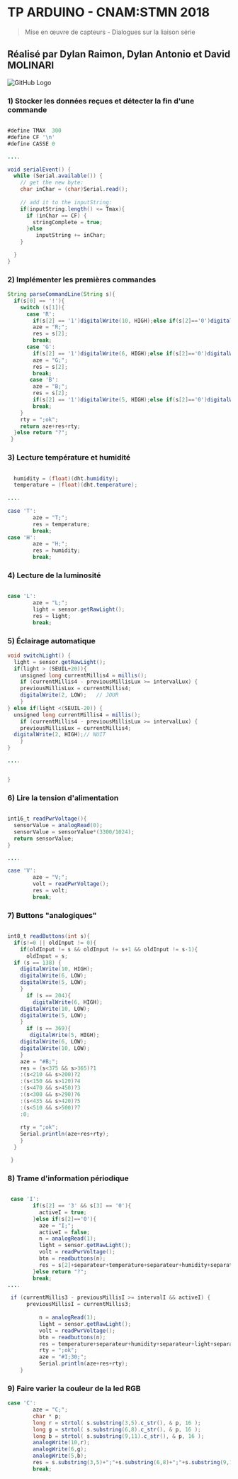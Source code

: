 # TP ARDUINO - CNAM:STMN 2018

> Mise en œuvre de capteurs - Dialogues sur la liaison série

## Réalisé par Dylan Raimon, Dylan Antonio et David MOLINARI

  ![GitHub Logo](https://boutique.semageek.com/2-4005-large_default/arduino-uno-dip-rev3.jpg)



###  1) Stocker les données reçues et détecter la fin d'une commande

```java

#define TMAX  300
#define CF '\n'
#define CASSE 0

....

void serialEvent() {
  while (Serial.available()) {
    // get the new byte:
    char inChar = (char)Serial.read();
   
    // add it to the inputString:
    if(inputString.length() <= Tmax){
      if (inChar == CF) {
        stringComplete = true;
      }else
         inputString += inChar;
    }

  }
}
```


###  2) Implémenter les premières commandes

```java
String parseCommandLine(String s){
  if(s[0] == '!'){
    switch (s[1]){
      case 'R':
        if(s[2] == '1')digitalWrite(10, HIGH);else if(s[2]=='0')digitalWrite(10, LOW);else return "?";
        aze = "R;";
        res = s[2];
        break;
      case 'G':
        if(s[2] == '1')digitalWrite(6, HIGH);else if(s[2]=='0')digitalWrite(6, LOW);else return "?";
        aze = "G;";
        res = s[2];
        break;
       case 'B':
        aze = "B;";
        res = s[2];
        if(s[2] == '1')digitalWrite(5, HIGH);else if(s[2]=='0')digitalWrite(5, LOW);else return "?";
        break;  
    }
    rty = ";ok";
    return aze+res+rty;
  }else return "?";
 }
```


###  3) Lecture température et humidité

```java

  humidity = (float)(dht.humidity);
  temperature = (float)(dht.temperature); 
    
....

case 'T':
        aze = "T;";
        res = temperature;
        break;
case 'H':
        aze = "H;";
        res = humidity;
        break;    


```

###  4)  Lecture de la luminosité

```java

case 'L':
        aze = "L;";
        light = sensor.getRawLight(); 
        res = light;
        break;

```

###  5)  Éclairage automatique

```java
void switchLight() {
  light = sensor.getRawLight();
  if(light > (SEUIL+20)){
    unsigned long currentMillis4 = millis();
    if (currentMillis4 - previousMillisLux >= intervalLux) {
    previousMillisLux = currentMillis4;
    digitalWrite(2, LOW);   // JOUR
    }
} else if(light <(SEUIL-20)) {
  unsigned long currentMillis4 = millis();
    if (currentMillis4 - previousMillisLux >= intervalLux) {
    previousMillisLux = currentMillis4;
  digitalWrite(2, HIGH);// NUIT
    }
}

....


}
```

###  6)   Lire la tension d'alimentation

```java

int16_t readPwrVoltage(){
  sensorValue = analogRead(0);
  sensorValue = sensorValue*(3300/1024);
  return sensorValue;
}

....

case 'V':
        aze = "V;";
        volt = readPwrVoltage(); 
        res = volt;
        break;

```

###  7)   Buttons "analogiques"

```java

int8_t readButtons(int s){
  if(s!=0 || oldInput != 0){
    if(oldInput != s && oldInput != s+1 && oldInput != s-1){
      oldInput = s;
  if (s == 138) {
    digitalWrite(10, HIGH);
    digitalWrite(6, LOW);
    digitalWrite(5, LOW);
    }
      if (s == 204){
        digitalWrite(6, HIGH);
    digitalWrite(10, LOW);
    digitalWrite(5, LOW);
    }
      if (s == 369){
       digitalWrite(5, HIGH);
    digitalWrite(6, LOW);
    digitalWrite(10, LOW);
    }
    aze = "#B;";
    res = (s<375 && s>365)?1
    :(s<210 && s>200)?2
    :(s<150 && s>120)?4
    :(s<470 && s>450)?3
    :(s<300 && s>290)?6
    :(s<435 && s>420)?5
    :(s<510 && s>500)?7
    :0;
    
    rty = ";ok";
    Serial.println(aze+res+rty);
    }
  }

 }

```

###  8) Trame d'information périodique

```java

 case 'I':
        if(s[2] == '3' && s[3] == '0'){
          activeI = true;
        }else if(s[2]=='0'){
          aze = "I;";
          activeI = false;
          n = analogRead(1);
          light = sensor.getRawLight();
          volt = readPwrVoltage();
          btn = readbuttons(n);
          res = s[2]+separateur+temperature+separateur+humidity+separateur+light+separateur+volt+separateur+btn;
        }else return "?";
        break;
....

 if (currentMillis3 - previousMillisI >= intervalI && activeI) {
      previousMillisI = currentMillis3;
          
          n = analogRead(1);
          light = sensor.getRawLight();
          volt = readPwrVoltage();
          btn = readbuttons(n);
          res = temperature+separateur+humidity+separateur+light+separateur+volt+separateur+btn;
          rty = ";ok";
          aze = "#I;30;";
          Serial.println(aze+res+rty);
    }
```

###  9) Faire varier la couleur de la led RGB

```java
case 'C':
        aze = "C;";
        char * p;
        long r = strtol( s.substring(3,5).c_str(), & p, 16 );
        long g = strtol( s.substring(6,8).c_str(), & p, 16 );
        long b = strtol( s.substring(9,11).c_str(), & p, 16 );
        analogWrite(10,r);
        analogWrite(6,g);
        analogWrite(5,b);
        res = s.substring(3,5)+";"+s.substring(6,8)+";"+s.substring(9,11);
        break;

```

